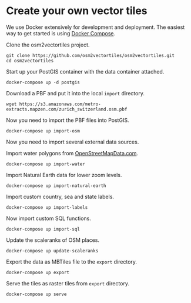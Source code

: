 # Create your own vector tiles

We use Docker extensively for development and deployment. The easiest way to get started is using [Docker Compose](https://www.docker.com/docker-compose).

Clone the osm2vectortiles project.

```
git clone https://github.com/osm2vectortiles/osm2vectortiles.git
cd osm2vectortiles
```

Start up your PostGIS container with the data container attached.

```
docker-compose up -d postgis
```

Download a PBF and put it into the local `import` directory.

```
wget https://s3.amazonaws.com/metro-extracts.mapzen.com/zurich_switzerland.osm.pbf
```

Now you need to import the PBF files into PostGIS.

```
docker-compose up import-osm
```

Now you need to import several external data sources.

Import water polygons from [OpenStreetMapData.com](http://openstreetmapdata.com/data/water-polygons).


```
docker-compose up import-water
```

Import Natural Earth data for lower zoom levels.

```
docker-compose up import-natural-earth
```

Import custom country, sea and state labels.

```
docker-compose up import-labels
```

Now import custom SQL functions.

```
docker-compose up import-sql
```

Update the scaleranks of OSM places.

```
docker-compose up update-scaleranks
```

Export the data as MBTiles file to the `export` directory.

```
docker-compose up export
```

Serve the tiles as raster tiles from `export` directory.

```
docker-compose up serve
```

